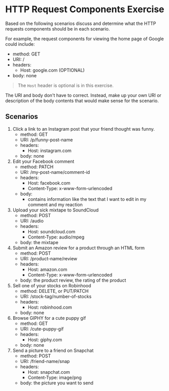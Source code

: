 
# HTTP Request Components Exercise

Based on the following scenarios discuss and determine what the HTTP requests
components should be in each scenario.

For example, the request components for viewing the home page of Google could
include:

- method: GET
- URI: /
- headers:
  - Host: google.com (OPTIONAL)
- body: none

> The `Host` header is optional is in this exercise.

The URI and body don't have to correct. Instead, make up your own URI or
description of the body contents that would make sense for the scenario.

## Scenarios

1. Click a link to an Instagram post that your friend thought was funny.
   - method: GET
   - URI: /p/funny-post-name
   - headers:
     - Host: instagram.com
   - body: none
2. Edit your Facebook comment
   - method: PATCH
   - URI: /my-post-name/comment-id
   - headers:
     - Host: facebook.com
     - Content-Type: x-www-form-urlencoded
   - body:
     - contains information like the text that I want to edit in my comment and my
       reaction
3. Upload your sick mixtape to SoundCloud
   - method: POST
   - URI: /audio
   - headers:
     - Host: soundcloud.com
     - Content-Type: audio/mpeg
   - body: the mixtape
4. Submit an Amazon review for a product through an HTML form
   - method: POST
   - URI: /product-name/review
   - headers:
     - Host: amazon.com
     - Content-Type: x-www-form-urlencoded
   - body: the product review, the rating of the product
5. Sell one of your stocks on Robinhood
   - method: DELETE, or PUT/PATCH
   - URI: /stock-tag/number-of-stocks
   - headers:
     - Host: robinhood.com
   - body: none
6. Browse GIPHY for a cute puppy gif
   - method: GET
   - URI: /cute-puppy-gif
   - headers:
     - Host: giphy.com
   - body: none
7. Send a picture to a friend on Snapchat
   - method: POST
   - URI: /friend-name/snap
   - headers:
     - Host: snapchat.com
     - Content-Type: image/png
   - body: the picture you want to send
